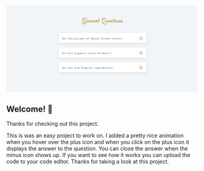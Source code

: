 ![Design preview for the Results summary component coding challenge](./design/preview-design.png)

## Welcome! 👋

Thanks for checking out this project.

This is was an easy project to work on. I added a pretty nice animation when you hover over the plus icon and when you click on the plus icon it displays the answer to the question. You can close the answer when the minus icon shows up. If you want to see how it works you can upload the code to your code editor. Thanks for taking a look at this project. 